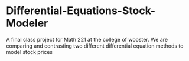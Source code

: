 # Differential-Equations-Stock-Modeler
A final class project for Math 221 at the college of wooster. We are comparing and contrasting two different differential equation methods to model stock prices
